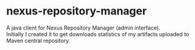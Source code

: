 # nexus-repository-manager

A java client for Nexus Repository Manager (admin interface).  
Initially I created it to get downloads statistics of my artifacts uploaded to Maven central repository.